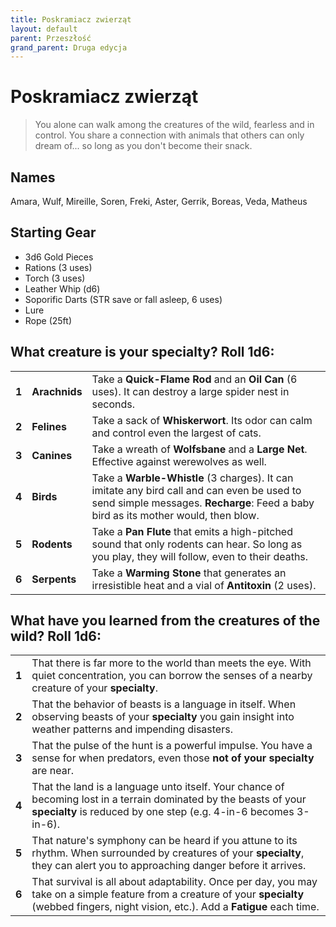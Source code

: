```yaml
---
title: Poskramiacz zwierząt
layout: default
parent: Przeszłość
grand_parent: Druga edycja
---
```


# Poskramiacz zwierząt

> You alone can walk among the creatures of the wild, fearless and in control. You share a connection with animals that others can only dream of... so long as you don't become their snack.

## Names

Amara, Wulf, Mireille, Soren, Freki, Aster, Gerrik, Boreas, Veda, Matheus

## Starting Gear

- 3d6 Gold Pieces
- Rations (3 uses)
- Torch (3 uses)   
- Leather Whip (d6)
- Soporific Darts (STR save or fall asleep, 6 uses)
- Lure
- Rope (25ft)

## What creature is your specialty? Roll 1d6:

|       |               |                                                                                                                                                                                  |
| ----- | ------------- | -------------------------------------------------------------------------------------------------------------------------------------------------------------------------------- |
| **1** | **Arachnids** | Take a **Quick-Flame Rod** and an **Oil Can** (6 uses). It can destroy a large spider nest in seconds.                                                                           |
| **2** | **Felines**   | Take a sack of **Whiskerwort**. Its odor can calm and control even the largest of cats.                                                                                          |
| **3** | **Canines**   | Take a wreath of **Wolfsbane** and a **Large Net**. Effective against werewolves as well.                                                                                        |
| **4** | **Birds**     | Take a **Warble-Whistle** (3 charges). It can imitate any bird call and can even be used to send simple messages. **Recharge**: Feed a baby bird as its mother would, then blow. |
| **5** | **Rodents**   | Take a **Pan Flute** that emits a high-pitched sound that only rodents can hear. So long as you play, they will follow, even to their deaths.                                    |
| **6** | **Serpents**  | Take a **Warming Stone** that generates an irresistible heat and a vial of **Antitoxin** (2 uses).                                                                               |


## What have you learned from the creatures of the wild? Roll 1d6: 

|       |                                                                                                                                                                                                  |
| ----- | ------------------------------------------------------------------------------------------------------------------------------------------------------------------------------------------------ |
| **1** | That there is far more to the world than meets the eye. With quiet concentration, you can borrow the senses of a nearby creature of your **specialty**.                                          |
| **2** | That the behavior of beasts is a language in itself. When observing beasts of your **specialty** you gain insight into weather patterns and impending disasters.                                 |
| **3** | That the pulse of the hunt is a powerful impulse. You have a sense for when predators, even those **not of your specialty** are near.                                                            |
| **4** | That the land is a language unto itself. Your chance of becoming lost in a terrain dominated by the beasts of your **specialty** is reduced by one step (e.g. 4-in-6 becomes 3-in-6).            |
| **5** | That nature's symphony can be heard if you attune to its rhythm. When surrounded by creatures of your **specialty**, they can alert you to approaching danger before it arrives.                 |
| **6** | That survival is all about adaptability. Once per day, you may take on a simple feature from a creature of your **specialty** (webbed fingers, night vision, etc.). Add a **Fatigue** each time. |
